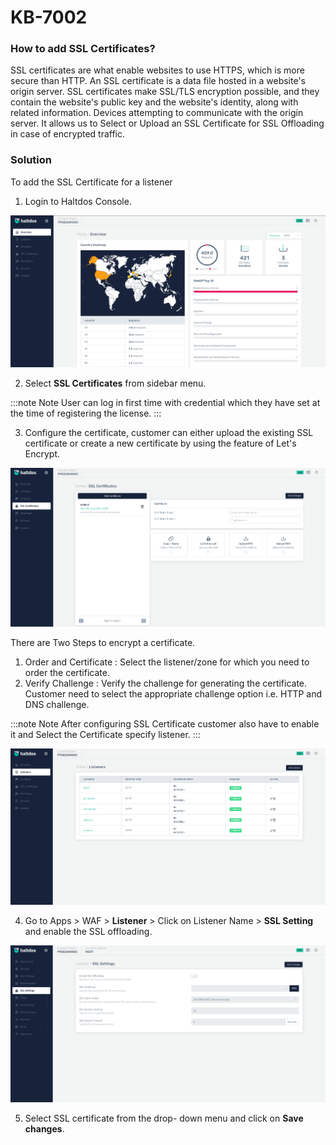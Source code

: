 # KB-7002

### How to add SSL Certificates?

SSL certificates are what enable websites to use HTTPS, which is more secure than HTTP. An SSL certificate is a data file hosted in a website's origin server. SSL certificates make SSL/TLS encryption possible, and they contain the website's public key and the website's identity, along with related information. Devices attempting to communicate with the origin server. It allows us to Select or Upload an SSL Certificate for SSL Offloading in case of encrypted traffic.



### Solution

To add the SSL Certificate for a listener

1. Login to Haltdos Console.

![WAF](/img/pro-waf/docs/kb/wafpro.png)

2. Select **SSL Certificates** from sidebar menu.

:::note Note
User can log in first time with credential which they have set at the time of registering the license.
:::

3. Configure the certificate, customer can either upload the existing SSL certificate or create a new certificate by using the feature of Let's Encrypt.

![SSL](/img/pro-waf/docs/kb/ssl1pro.png)

There are Two Steps to encrypt a certificate.
1. Order and Certificate : Select the listener/zone for which you need to order the certificate.
2. Verify Challenge : Verify the challenge for generating the certificate. Customer need to select the appropriate challenge option i.e. HTTP and DNS challenge.



:::note Note
 After configuring SSL Certificate customer also have to enable it and Select the Certificate specify listener.
:::


![listener](/img/pro-waf/docs/kb/listenpro.png)

4. Go to Apps > WAF > **Listener** > Click on Listener Name > **SSL Setting** and enable the SSL offloading.

![ssl settings](/img/pro-waf/docs/kb/ssl2pro.png)

5. Select SSL certificate from the drop- down menu and click on **Save changes**.
